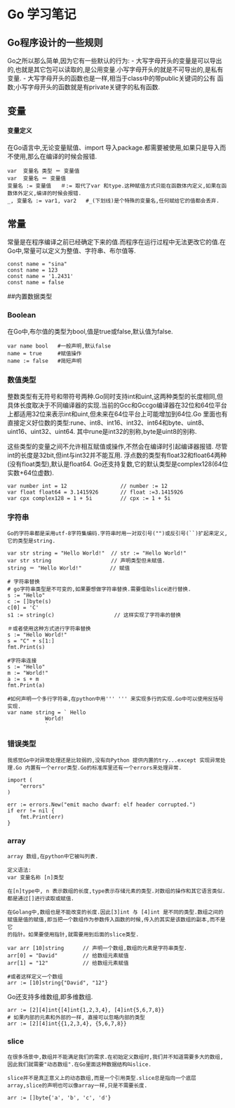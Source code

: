 # Go 学习笔记

## Go程序设计的一些规则
   Go之所以那么简单,因为它有一些默认的行为: - 大写字母开头的变量是可以导出的,也就是其它包可以读取的,是公用变量.小写字母开头的就是不可导出的,是私有变量. - 大写字母开头的函数也是一样,相当于class中的带public关键词的公有
   函数;小写字母开头的函数就是有private关键字的私有函数.

## 变量

#### 变量定义
   在Go语言中,无论变量赋值、import 导入package.都需要被使用,如果只是导入而不使用,那么在编译的时候会报错.

```
var  变量名 类型 ＝ 变量值
var  变量名 ＝ 变量值
变量名 := 变量值   ＃:= 取代了var 和type.这种赋值方式只能在函数体内定义,如果在函数体外定义,编译的时候会报错.
_, 变量名 := var1, var2   #_(下划线)是个特殊的变量名,任何赋给它的值都会丢弃.
``` 

## 常量
   常量是在程序编译之前已经确定下来的值.而程序在运行过程中无法更改它的值.在Go中,常量可以定义为整值、字符串、布尔值等.

```
const name = "sina"
const name = 123
const name = '1.2431'
const name = false
```



##内置数据类型

### Boolean
   在Go中,布尔值的类型为bool,值是true或false,默认值为false.

```
var name bool   #一般声明,默认false
name = true     #赋值操作
name := false   #简短声明
```

### 数值类型
   整数类型有无符号和带符号两种.Go同时支持int和uint,这两种类型的长度相同,但具体长度取决于不同编译器的实现.当前的Gcc和Gccgo编译器在32位和64位平台上都适用32位来表示int和uint,但未来在64位平台上可能增加到64位.Go
   里面也有直接定义好位数的类型:rune、int8、int16、int32、int64和byte、uint8、uint16、uint32、uint64.
   其中rune是int32的别称,byte是uint8的别称.

   这些类型的变量之间不允许相互赋值或操作,不然会在编译时引起编译器报错.
   尽管int的长度是32bit,但int与int32并不能互用.
   浮点数的类型有float32和float64两种(没有float类型),默认是float64.
   Go还支持复数,它的默认类型是complex128(64位实数+64位虚数).

```
var number int = 12       			// number := 12
var float float64 = 3.1415926  		// float :=3.1415926
var cpx complex128 = 1 + 5i			// cpx := 1 + 5i
```

### 字符串
    Go的字符串都是采用utf-8字符集编码.字符串时用一对双引号("")或反引号(``)扩起来定义,它的类型是string.

```
var str string = "Hello World!"  // str := "Hello World!"
var str string                   // 声明类型但未赋值.
string ＝ "Hello World!"         // 赋值

# 字符串替换
# go字符串类型是不可变的,如果要想做字符串替换.需要借助slice进行替换.
s := "Hello"
c := []byte(s)
c[0] = 'C'
s1 := string(c)                   // 这样实现了字符串的替换

＃或者使用这种方式进行字符串替换
s := "Hello World!"
s = "C" + s[1:]
fmt.Print(s)

#字符串连接
s := "Hello"
m := "World!"
a := s + m
fmt.Print(a)

#如何声明一个多行字符串,在python中用''' ''' 来实现多行的实现.Go中可以使用反括号实现.
var name string = ` Hello
            World!
            `
```    

### 错误类型
    我感觉Go中对异常处理还是比较弱的,没有向Python 提供内置的try...except 实现异常处理.Go 内置有一个error类型.Go的标准库里还有一个errors来处理异常.

```
import (
    "errors"
)

err := errors.New("emit macho dwarf: elf header corrupted.")
if err != nil {
	fmt.Print(err)
}
```

### array
    array 数组,在python中它被叫列表.

    定义语法:
    var 变量名称 [n]类型
     
    在[n]type中, n 表示数组的长度,type表示存储元素的类型.对数组的操作和其它语言类似.都是通过[]进行读取或赋值.

    在Golang中,数组也是不能改变的长度.因此[3]int 与 [4]int 是不同的类型.数组之间的赋值是值的赋值,即当把一个数组作为参数传入函数的时候,传入的其实是该数组的副本,而不是它
    的指针。如果要使用指针,就需要用到后面的slice类型.

 ```
 var arr [10]string      // 声明一个数组,数组的元素是字符串类型.
 arr[0] = "David"		 // 给数组元素赋值
 arr[1] = "12"           // 给数组元素赋值

 #或者这样定义一个数组
 arr := [10]string{"David", "12"}
 ```
 Go还支持多维数组,即多维数组.
 ```
 arr := [2][4]int{[4]int{1,2,3,4}, [4]int{5,6,7,8}}
 # 如果内部的元素和外部的一样, 直接可以忽略内部的类型
 arr := [2][4]int{{1,2,3,4}, {5,6,7,8}}
 ```

 ### slice
    在很多场景中,数组并不能满足我们的需求.在初始定义数组时,我们并不知道需要多大的数组,因此我们就需要"动态数组".在Go里面这种数据结构叫slice.

    slice并不是真正意义上的动态数组,而是一个引用类型.slice总是指向一个底层array,slice的声明也可以像array一样,只是不需要长度.

```
arr := []byte{'a', 'b', 'c', 'd'} 
```
